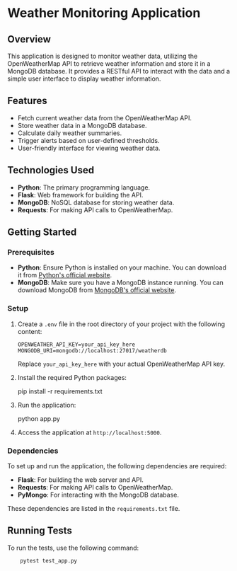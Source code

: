 # Weather Monitoring Application

## Overview

This application is designed to monitor weather data, utilizing the OpenWeatherMap API to retrieve weather information and store it in a MongoDB database. It provides a RESTful API to interact with the data and a simple user interface to display weather information.

## Features

- Fetch current weather data from the OpenWeatherMap API.
- Store weather data in a MongoDB database.
- Calculate daily weather summaries.
- Trigger alerts based on user-defined thresholds.
- User-friendly interface for viewing weather data.

## Technologies Used

- **Python**: The primary programming language.
- **Flask**: Web framework for building the API.
- **MongoDB**: NoSQL database for storing weather data.
- **Requests**: For making API calls to OpenWeatherMap.

## Getting Started

### Prerequisites

- **Python**: Ensure Python is installed on your machine. You can download it from [Python's official website](https://www.python.org/downloads/).
- **MongoDB**: Make sure you have a MongoDB instance running. You can download MongoDB from [MongoDB's official website](https://www.mongodb.com/try/download/community).

### Setup

1. Create a `.env` file in the root directory of your project with the following content:
    ```
    OPENWEATHER_API_KEY=your_api_key_here
    MONGODB_URI=mongodb://localhost:27017/weatherdb
    ```
   Replace `your_api_key_here` with your actual OpenWeatherMap API key.

2. Install the required Python packages:

   pip install -r requirements.txt

3. Run the application:

   python app.py

4. Access the application at `http://localhost:5000`.

### Dependencies

To set up and run the application, the following dependencies are required:

- **Flask**: For building the web server and API.
- **Requests**: For making API calls to OpenWeatherMap.
- **PyMongo**: For interacting with the MongoDB database.

These dependencies are listed in the `requirements.txt` file.

## Running Tests

To run the tests, use the following command:
```bash
    pytest test_app.py
```
